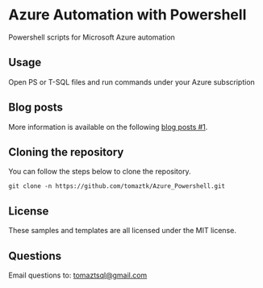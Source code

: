 # Azure Automation with Powershell
Powershell scripts for Microsoft Azure automation




## Usage
Open PS or T-SQL files and run commands under your Azure subscription 

## Blog posts
More information is available on the following [blog posts #1](https://tomaztsql.wordpress.com/2020/07/29/creating-data-files-in-azure-blob-storage-for-sql-server-database-with-powershell/).

## Cloning the repository
You can follow the steps below to clone the repository. 
```
git clone -n https://github.com/tomaztk/Azure_Powershell.git
```

## License
These samples and templates are all licensed under the MIT license.

## Questions
Email questions to: tomaztsql@gmail.com
